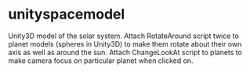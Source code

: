 # unityspacemodel
Unity3D model of the solar system.
Attach RotateAround script twice to planet models (spheres in Unity3D) to make them rotate about their own axis as well as around the sun.
Attach ChangeLookAt script to planets to make camera focus on particular planet when clicked on. 
